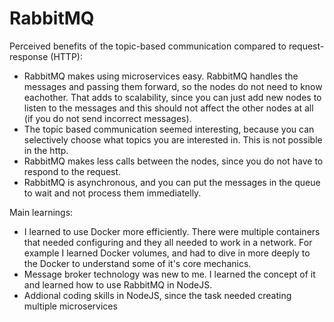 # RabbitMQ

Perceived benefits of the topic-based communication compared to request-response (HTTP):
 * RabbitMQ makes using microservices easy. RabbitMQ handles the messages and passing them forward, so the nodes do not need to know eachother. That adds to scalability, since you    can just add new nodes to listen to the messages and this should not affect the other nodes at all (if you do not send incorrect messages).
 * The topic based communication seemed interesting, because you can selectively choose what topics you are interested in. This is not possible in the http.
 * RabbitMQ makes less calls between the nodes, since you do not have to respond to the request.
 * RabbitMQ is asynchronous, and you can put the messages in the queue to wait and not process them immediatelly.

Main learnings:
 * I learned to use Docker more efficiently. There were multiple containers that needed configuring and they all needed to work in a network. For example I learned Docker volumes,    and had to dive in more deeply to the Docker to understand some of it's core mechanics.
 * Message broker technology was new to me. I learned the concept of it and learned how to use RabbitMQ in NodeJS.
 * Addional coding skills in NodeJS, since the task needed creating multiple microservices
